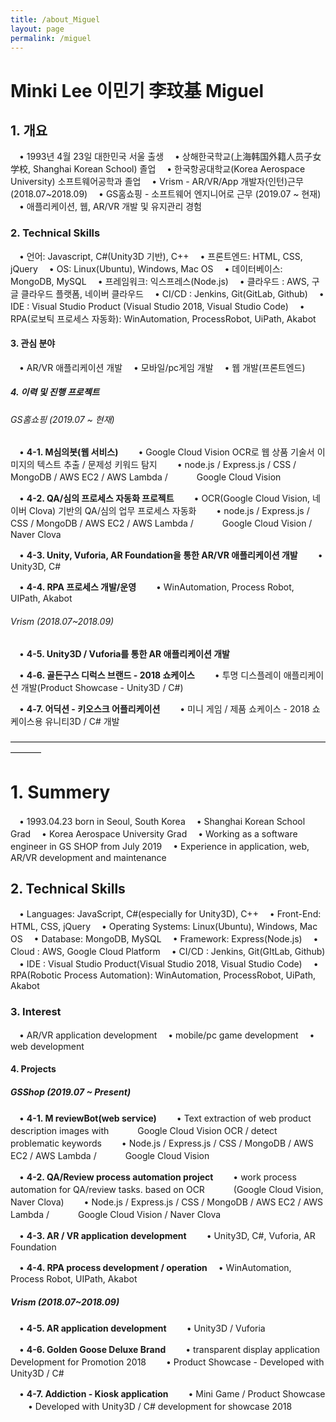```yaml
---
title: /about_Miguel
layout: page
permalink: /miguel
---
```


# Minki Lee 이민기 李玟基 Miguel


## 1. 개요
　• 1993년 4월 23일 대한민국 서울 출생
　• 상해한국학교(上海韩国外籍人员子女学校, Shanghai Korean School) 졸업
　• 한국항공대학교(Korea Aerospace University) 소프트웨어공학과 졸업
　• Vrism - AR/VR/App 개발자(인턴)근무 (2018.07~2018.09)
　• GS홈쇼핑 - 소프트웨어 엔지니어로 근무 (2019.07 ~ 현재)
　• 애플리케이션, 웹, AR/VR 개발 및 유지관리 경험


### 2. Technical Skills
　• 언어: Javascript, C#(Unity3D 기반), C++
　• 프론트엔드: HTML, CSS, jQuery
　• OS: Linux(Ubuntu), Windows, Mac OS
　• 데이터베이스: MongoDB, MySQL
　• 프레임워크: 익스프레스(Node.js)
　• 클라우드 : AWS, 구글 클라우드 플랫폼, 네이버 클라우드
　• CI/CD : Jenkins, Git(GitLab, Github)
　• IDE : Visual Studio Product (Visual Studio 2018, Visual Studio Code)
　• RPA(로보틱 프로세스 자동화): WinAutomation, ProcessRobot, UiPath, Akabot


#### 3. 관심 분야
　• AR/VR 애플리케이션 개발
　• 모바일/pc게임 개발
　• 웹 개발(프론트엔드)


##### 4. 이력 및 진행 프로젝트
###### GS홈쇼핑 (2019.07 ~ 현재)
　• **4-1. M심의봇(웹 서비스)**
　　• Google Cloud Vision OCR로 웹 상품 기술서 이미지의 텍스트 추출 / 문제성 키워드 탐지
　　• node.js / Express.js / CSS / MongoDB / AWS EC2 / AWS Lambda / 
　　　Google Cloud Vision

　• **4-2. QA/심의 프로세스 자동화 프로젝트**
　　• OCR(Google Cloud Vision, 네이버 Clova) 기반의 QA/심의 업무 프로세스 자동화
　　• node.js / Express.js / CSS / MongoDB / AWS EC2 / AWS Lambda / 
　　　Google Cloud Vision / Naver Clova

　• **4-3. Unity, Vuforia, AR Foundation을 통한 AR/VR 애플리케이션 개발**
　　• Unity3D, C#

　• **4-4. RPA 프로세스 개발/운영**
　　• WinAutomation, Process Robot, UIPath, Akabot

###### Vrism (2018.07~2018.09)
　• **4-5. Unity3D / Vuforia를 통한 AR 애플리케이션 개발**

　• **4-6. 골든구스 디럭스 브랜드 - 2018 쇼케이스**
　　• 투명 디스플레이 애플리케이션 개발(Product Showcase - Unity3D / C#)

　• **4-7. 어딕션 - 키오스크 어플리케이션**
　　• 미니 게임 / 제품 쇼케이스 - 2018 쇼케이스용 유니티3D / C# 개발

–––––––––––––––––––––––––––––––––––––––––––––––––––––––––––––––––––––––––––––––
# 1. Summery
　• 1993.04.23 born in Seoul, South Korea
　• Shanghai Korean School Grad
　• Korea Aerospace University Grad
　• Working as a software engineer in GS SHOP from July 2019
　• Experience in application, web, AR/VR development and maintenance

## 2. Technical Skills
　• Languages: JavaScript, C#(especially for Unity3D), C++
　• Front-End: HTML, CSS, jQuery
　• Operating Systems: Linux(Ubuntu), Windows, Mac OS
　• Database: MongoDB, MySQL
　• Framework: Express(Node.js)
　• Cloud : AWS, Google Cloud Platform
　• CI/CD : Jenkins, Git(GItLab, Github)
　• IDE : Visual Studio Product(Visual Studio 2018, Visual Studio Code)
　• RPA(Robotic Process Automation): WinAutomation, ProcessRobot, UiPath, Akabot 

### 3. Interest
　• AR/VR application development
　• mobile/pc game development
　• web development

#### 4. Projects
##### GSShop (2019.07 ~ Present)
　• **4-1. M reviewBot(web service)**
　　• Text extraction of web product description images with 
　　　Google Cloud Vision OCR / detect problematic keywords
　　• Node.js / Express.js / CSS / MongoDB / AWS EC2 / AWS Lambda / 
　　　Google Cloud Vision

　• **4-2. QA/Review process automation project**
　　• work process automation for QA/review tasks. based on OCR
　　　(Google Cloud Vision, Naver Clova)
　　• Node.js / Express.js / CSS / MongoDB / AWS EC2 / AWS Lambda / 
　　　Google Cloud Vision / Naver Clova

　• **4-3. AR / VR application development**
　　• Unity3D, C#, Vuforia, AR Foundation

　• **4-4. RPA process development / operation**
 　• WinAutomation, Process Robot, UIPath, Akabot

 ##### Vrism (2018.07~2018.09)
　• **4-5. AR application development**
　　• Unity3D / Vuforia

　• **4-6. Golden Goose Deluxe Brand**
　　• transparent display application Development for Promotion 2018
　　• Product Showcase - Developed with Unity3D / C#

　• **4-7. Addiction - Kiosk application**
　　• Mini Game / Product Showcase
　　• Developed with Unity3D / C# development for showcase 2018